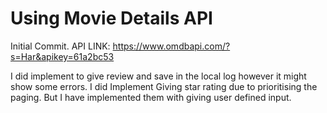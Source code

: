 # Using Movie Details API

Initial Commit.
API LINK: <https://www.omdbapi.com/?s=Har&apikey=61a2bc53>

I did implement to give review and save in the local log however it might show some errors.
I did Implement Giving star rating due to prioritising the paging. But I have implemented them with giving user defined input.
